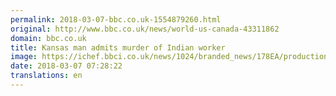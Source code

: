 ```yaml
---
permalink: 2018-03-07-bbc.co.uk-1554879260.html
original: http://www.bbc.co.uk/news/world-us-canada-43311862
domain: bbc.co.uk
title: Kansas man admits murder of Indian worker
image: https://ichef.bbci.co.uk/news/1024/branded_news/178EA/production/_100309469_hi038184274-1.jpg
date: 2018-03-07 07:28:22
translations: en
---
```


